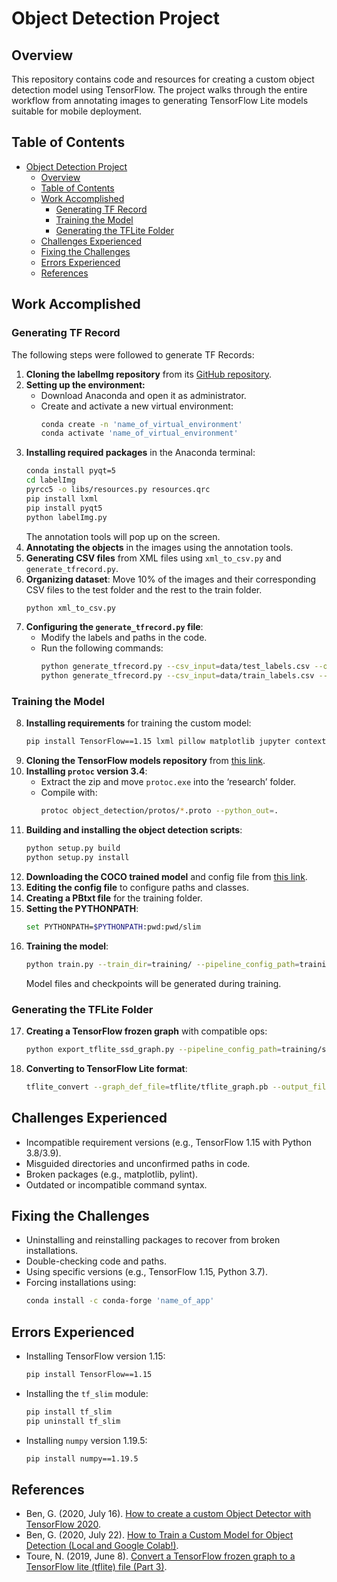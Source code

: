 # Object Detection Project

## Overview

This repository contains code and resources for creating a custom object detection model using TensorFlow. The project walks through the entire workflow from annotating images to generating TensorFlow Lite models suitable for mobile deployment.

## Table of Contents

- [Object Detection Project](#object-detection-project)
  - [Overview](#overview)
  - [Table of Contents](#table-of-contents)
  - [Work Accomplished](#work-accomplished)
    - [Generating TF Record](#generating-tf-record)
    - [Training the Model](#training-the-model)
    - [Generating the TFLite Folder](#generating-the-tflite-folder)
  - [Challenges Experienced](#challenges-experienced)
  - [Fixing the Challenges](#fixing-the-challenges)
  - [Errors Experienced](#errors-experienced)
  - [References](#references)

## Work Accomplished

### Generating TF Record

The following steps were followed to generate TF Records:

1. **Cloning the labelImg repository** from its [GitHub repository](https://github.com/tzutalin/labelImg).
2. **Setting up the environment:**
   - Download Anaconda and open it as administrator.
   - Create and activate a new virtual environment:
     ```bash
     conda create -n 'name_of_virtual_environment'
     conda activate 'name_of_virtual_environment'
     ```
3. **Installing required packages** in the Anaconda terminal:
   ```bash
   conda install pyqt=5
   cd labelImg
   pyrcc5 -o libs/resources.py resources.qrc
   pip install lxml
   pip install pyqt5
   python labelImg.py
   ```
   The annotation tools will pop up on the screen.
4. **Annotating the objects** in the images using the annotation tools.
5. **Generating CSV files** from XML files using `xml_to_csv.py` and `generate_tfrecord.py`.
6. **Organizing dataset**: Move 10% of the images and their corresponding CSV files to the test folder and the rest to the train folder.
   ```bash
   python xml_to_csv.py
   ```
7. **Configuring the `generate_tfrecord.py` file**:
   - Modify the labels and paths in the code.
   - Run the following commands:
     ```bash
     python generate_tfrecord.py --csv_input=data/test_labels.csv --output_path=data/test.record --image_dir=images/
     python generate_tfrecord.py --csv_input=data/train_labels.csv --output_path=data/train.record --image_dir=images/
     ```

### Training the Model

8. **Installing requirements** for training the custom model:
   ```bash
   pip install TensorFlow==1.15 lxml pillow matplotlib jupyter contextlib2 cython tf_slim
   ```
9. **Cloning the TensorFlow models repository** from [this link](https://github.com/tensorflow/models).
10. **Installing `protoc` version 3.4**:
    - Extract the zip and move `protoc.exe` into the ‘research’ folder.
    - Compile with:
      ```bash
      protoc object_detection/protos/*.proto --python_out=.
      ```
11. **Building and installing the object detection scripts**:
    ```bash
    python setup.py build
    python setup.py install
    ```
12. **Downloading the COCO trained model** and config file from [this link](https://github.com/tensorflow/models/tree/master/research/object_detection/g3doc/tflite/models).
13. **Editing the config file** to configure paths and classes.
14. **Creating a PBtxt file** for the training folder.
15. **Setting the PYTHONPATH**:
    ```bash
    set PYTHONPATH=$PYTHONPATH:pwd:pwd/slim
    ```
16. **Training the model**:
    ```bash
    python train.py --train_dir=training/ --pipeline_config_path=training/ssd_mobilenet_v2_coco.config --logtostderr
    ```
    Model files and checkpoints will be generated during training.

### Generating the TFLite Folder

17. **Creating a TensorFlow frozen graph** with compatible ops:
    ```bash
    python export_tflite_ssd_graph.py --pipeline_config_path=training/ssd_mobilenet_v2_coco.config --trained_checkpoint_prefix=training/model.ckpt-50233 --output_directory=tflite --add_postprocessing_op=true
    ```
18. **Converting to TensorFlow Lite format**:
    ```bash
    tflite_convert --graph_def_file=tflite/tflite_graph.pb --output_file=tflite/detect.tflite --output_format=TFLITE --input_shapes=1,300,300,3 --input_arrays=normalized_input_image_tensor --output_arrays='TFLite_Detection_PostProcess','TFLite_Detection_PostProcess:1','TFLite_Detection_PostProcess:2','TFLite_Detection_PostProcess:3' --inference_type=QUANTIZED_UINT8 --mean_values=128 --std_dev_values=127 --change_concat_input_ranges=false --allow_custom_ops
    ```

## Challenges Experienced

- Incompatible requirement versions (e.g., TensorFlow 1.15 with Python 3.8/3.9).
- Misguided directories and unconfirmed paths in code.
- Broken packages (e.g., matplotlib, pylint).
- Outdated or incompatible command syntax.

## Fixing the Challenges

- Uninstalling and reinstalling packages to recover from broken installations.
- Double-checking code and paths.
- Using specific versions (e.g., TensorFlow 1.15, Python 3.7).
- Forcing installations using:
  ```bash
  conda install -c conda-forge 'name_of_app'
  ```

## Errors Experienced

- Installing TensorFlow version 1.15:
  ```bash
  pip install TensorFlow==1.15
  ```
- Installing the `tf_slim` module:
  ```bash
  pip install tf_slim
  pip uninstall tf_slim
  ```
- Installing `numpy` version 1.19.5:
  ```bash
  pip install numpy==1.19.5
  ```

## References

- Ben, G. (2020, July 16). [How to create a custom Object Detector with TensorFlow 2020](https://www.youtube.com/watch?v=C5-SEZ_IvaM&t=1068s).
- Ben, G. (2020, July 22). [How to Train a Custom Model for Object Detection (Local and Google Colab!)](https://www.youtube.com/watch?v=_gGI91BmIdk&t=610s).
- Toure, N. (2019, June 8). [Convert a TensorFlow frozen graph to a TensorFlow lite (tflite) file (Part 3)](https://teyou21.medium.com/convert-a-tensorflow-frozen-graph-to-a-tflite-file-part-3-1ccdb3874c4a).
